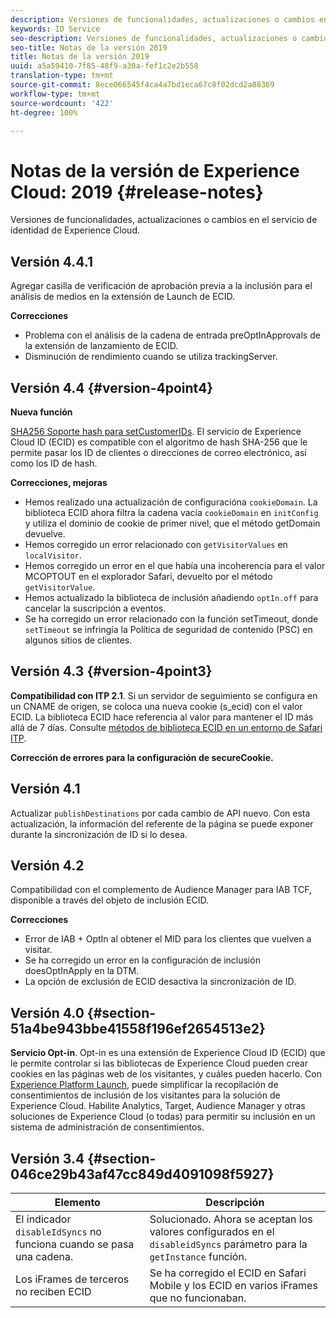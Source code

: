 ```yaml
---
description: Versiones de funcionalidades, actualizaciones o cambios en el servicio de identidad de Experience Cloud.
keywords: ID Service
seo-description: Versiones de funcionalidades, actualizaciones o cambios en el servicio de identidad de Experience Cloud.
seo-title: Notas de la versión 2019
title: Notas de la versión 2019
uuid: a5a59410-7f85-48f9-a30a-fef1c2e2b558
translation-type: tm+mt
source-git-commit: 8ece066545f4ca4a7bd1eca67c8f02dcd2a88369
workflow-type: tm+mt
source-wordcount: '422'
ht-degree: 100%

---
```



# Notas de la versión de Experience Cloud: 2019 {#release-notes}

Versiones de funcionalidades, actualizaciones o cambios en el servicio de identidad de Experience Cloud.

## Versión 4.4.1

Agregar casilla de verificación de aprobación previa a la inclusión para el análisis de medios en la extensión de Launch de ECID.

**Correcciones**

* Problema con el análisis de la cadena de entrada preOptInApprovals de la extensión de lanzamiento de ECID.
* Disminución de rendimiento cuando se utiliza trackingServer.

## Versión 4.4 {#version-4point4}

**Nueva función**

[SHA256 Soporte hash para setCustomerIDs](/help/reference/hashing-support.md). El servicio de Experience Cloud ID (ECID) es compatible con el algoritmo de hash SHA-256 que le permite pasar los ID de clientes o direcciones de correo electrónico, así como los ID de hash.

**Correcciones, mejoras**

* Hemos realizado una actualización de configuracióna `cookieDomain`. La biblioteca ECID ahora filtra la cadena vacía `cookieDomain` en `initConfig` y utiliza el dominio de cookie de primer nivel, que el método getDomain devuelve.
* Hemos corregido un error relacionado con `getVisitorValues` en `localVisitor`. 
* Hemos corregido un error en el que había una incoherencia para el valor MCOPTOUT en el explorador Safari, devuelto por el método `getVisitorValue`. 
* Hemos actualizado la biblioteca de inclusión añadiendo `optIn.off` para cancelar la suscripción a eventos.
* Se ha corregido un error relacionado con la función setTimeout, donde `setTimeout` se infringía la Política de seguridad de contenido (PSC) en algunos sitios de clientes.

## Versión 4.3 {#version-4point3}

**Compatibilidad con ITP 2.1**. Si un servidor de seguimiento se configura en un CNAME de origen, se coloca una nueva cookie (s_ecid) con el valor ECID. La biblioteca ECID hace referencia al valor para mantener el ID más allá de 7 días. Consulte [métodos de biblioteca ECID en un entorno de Safari ITP](/help/reference/ecid-library-methods.md).

**Corrección de errores para la configuración de secureCookie.**

## Versión 4.1

Actualizar `publishDestinations` por cada cambio de API nuevo. Con esta actualización, la información del referente de la página se puede exponer durante la sincronización de ID si lo desea.

## Versión 4.2

Compatibilidad con el complemento de Audience Manager para IAB TCF, disponible a través del objeto de inclusión ECID.

**Correcciones**

* Error de IAB + OptIn al obtener el MID para los clientes que vuelven a visitar.
* Se ha corregido un error en la configuración de inclusión doesOptInApply en la DTM.
* La opción de exclusión de ECID desactiva la sincronización de ID.

## Versión 4.0 {#section-51a4be943bbe41558f196ef2654513e2}

**Servicio Opt-in**. Opt-in es una extensión de Experience Cloud ID (ECID) que le permite controlar si las bibliotecas de Experience Cloud pueden crear cookies en las páginas web de los visitantes, y cuáles pueden hacerlo. Con [Experience Platform Launch](https://docs.adobe.com/content/help/es-ES/launch/using/overview.html), puede simplificar la recopilación de consentimientos de inclusión de los visitantes para la solución de Experience Cloud. Habilite Analytics, Target, Audience Manager y otras soluciones de Experience Cloud (o todas) para permitir su inclusión en un sistema de administración de consentimientos.

## Versión 3.4 {#section-046ce29b43af47cc849d4091098f5927}

| Elemento | Descripción |
|---|---|
| El indicador `disableIdSyncs` no funciona cuando se pasa una cadena. | Solucionado. Ahora se aceptan los valores configurados en el `disableidSyncs` parámetro para la `getInstance` función. |
| Los iFrames de terceros no reciben ECID | Se ha corregido el ECID en Safari Mobile y los ECID en varios iFrames que no funcionaban. |
